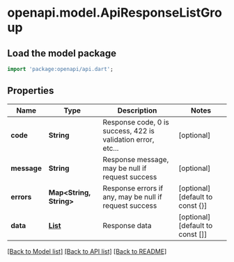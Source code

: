 # openapi.model.ApiResponseListGroup

## Load the model package
```dart
import 'package:openapi/api.dart';
```

## Properties
Name | Type | Description | Notes
------------ | ------------- | ------------- | -------------
**code** | **String** | Response code, 0 is success, 422 is validation error, etc... | [optional] 
**message** | **String** | Response message, may be null if request success | [optional] 
**errors** | **Map<String, String>** | Response errors if any, may be null if request success | [optional] [default to const {}]
**data** | [**List<Group>**](Group.md) | Response data | [optional] [default to const []]

[[Back to Model list]](../README.md#documentation-for-models) [[Back to API list]](../README.md#documentation-for-api-endpoints) [[Back to README]](../README.md)


